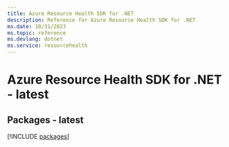 ```yaml
---
title: Azure Resource Health SDK for .NET
description: Reference for Azure Resource Health SDK for .NET
ms.date: 10/31/2023
ms.topic: reference
ms.devlang: dotnet
ms.service: resourcehealth
---
```

# Azure Resource Health SDK for .NET - latest
## Packages - latest
[!INCLUDE [packages](resource-health-index.md)]